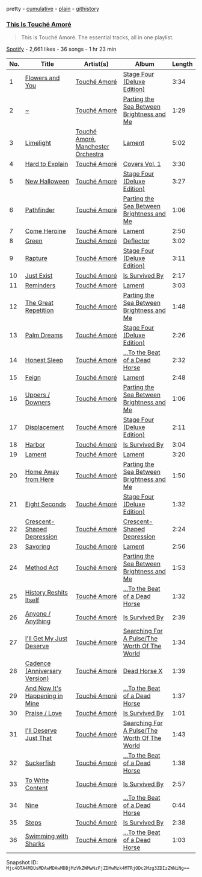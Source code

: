 pretty - [cumulative](/playlists/cumulative/37i9dQZF1DZ06evO0AX458.md) - [plain](/playlists/plain/37i9dQZF1DZ06evO0AX458) - [githistory](https://github.githistory.xyz/mackorone/spotify-playlist-archive/blob/main/playlists/plain/37i9dQZF1DZ06evO0AX458)

### [This Is Touché Amoré](https://open.spotify.com/playlist/37i9dQZF1DZ06evO0AX458)

> This is Touché Amoré\. The essential tracks, all in one playlist.

[Spotify](https://open.spotify.com/user/spotify) - 2,661 likes - 36 songs - 1 hr 23 min

| No. | Title | Artist(s) | Album | Length |
|---|---|---|---|---|
| 1 | [Flowers and You](https://open.spotify.com/track/2GnLhhzlKak1Q12b8jw25W) | [Touché Amoré](https://open.spotify.com/artist/16QCJENzcdhwka9bTKYMVB) | [Stage Four \(Deluxe Edition\)](https://open.spotify.com/album/6KiS2t3EapTmHSt9xGUqe7) | 3:34 |
| 2 | [\~](https://open.spotify.com/track/5jVJxCRKn3ofBQpwL0tdo0) | [Touché Amoré](https://open.spotify.com/artist/16QCJENzcdhwka9bTKYMVB) | [Parting the Sea Between Brightness and Me](https://open.spotify.com/album/3IcaDZx8NwboAOJItYq6lh) | 1:29 |
| 3 | [Limelight](https://open.spotify.com/track/1VWs302APzvQSw94xr7SSN) | [Touché Amoré](https://open.spotify.com/artist/16QCJENzcdhwka9bTKYMVB), [Manchester Orchestra](https://open.spotify.com/artist/5wFXmYsg3KFJ8BDsQudJ4f) | [Lament](https://open.spotify.com/album/6fA79mAHNeBhaUnuWBADwc) | 5:02 |
| 4 | [Hard to Explain](https://open.spotify.com/track/4Ptjci84oTDIh4iSkygdNC) | [Touché Amoré](https://open.spotify.com/artist/16QCJENzcdhwka9bTKYMVB) | [Covers Vol\. 1](https://open.spotify.com/album/7Mb0ExnQg3xbgj9OIdhelq) | 3:30 |
| 5 | [New Halloween](https://open.spotify.com/track/02YbvgsXapCh9MLTrU11Ts) | [Touché Amoré](https://open.spotify.com/artist/16QCJENzcdhwka9bTKYMVB) | [Stage Four \(Deluxe Edition\)](https://open.spotify.com/album/6KiS2t3EapTmHSt9xGUqe7) | 3:27 |
| 6 | [Pathfinder](https://open.spotify.com/track/2KSpm6frQIkfgKiiS33d2z) | [Touché Amoré](https://open.spotify.com/artist/16QCJENzcdhwka9bTKYMVB) | [Parting the Sea Between Brightness and Me](https://open.spotify.com/album/3IcaDZx8NwboAOJItYq6lh) | 1:06 |
| 7 | [Come Heroine](https://open.spotify.com/track/3z5IRvQG3paO0p5Ewyqa97) | [Touché Amoré](https://open.spotify.com/artist/16QCJENzcdhwka9bTKYMVB) | [Lament](https://open.spotify.com/album/6fA79mAHNeBhaUnuWBADwc) | 2:50 |
| 8 | [Green](https://open.spotify.com/track/7Elxs3hCKEiHfOv7rb6F70) | [Touché Amoré](https://open.spotify.com/artist/16QCJENzcdhwka9bTKYMVB) | [Deflector](https://open.spotify.com/album/093ZXKn597MVIth3gvqcKh) | 3:02 |
| 9 | [Rapture](https://open.spotify.com/track/6E5nupnnwz0PdA0fTGYp57) | [Touché Amoré](https://open.spotify.com/artist/16QCJENzcdhwka9bTKYMVB) | [Stage Four \(Deluxe Edition\)](https://open.spotify.com/album/6KiS2t3EapTmHSt9xGUqe7) | 3:11 |
| 10 | [Just Exist](https://open.spotify.com/track/0zjQzW0OR8yYZu7QMr6FxB) | [Touché Amoré](https://open.spotify.com/artist/16QCJENzcdhwka9bTKYMVB) | [Is Survived By](https://open.spotify.com/album/2Qs1H2KjF6Bk2lSgFjQpOj) | 2:17 |
| 11 | [Reminders](https://open.spotify.com/track/6zR9nTk4eJ4TdbbNzE4wW0) | [Touché Amoré](https://open.spotify.com/artist/16QCJENzcdhwka9bTKYMVB) | [Lament](https://open.spotify.com/album/6fA79mAHNeBhaUnuWBADwc) | 3:03 |
| 12 | [The Great Repetition](https://open.spotify.com/track/2xcb8LjowO44LjXMpmUtgP) | [Touché Amoré](https://open.spotify.com/artist/16QCJENzcdhwka9bTKYMVB) | [Parting the Sea Between Brightness and Me](https://open.spotify.com/album/3IcaDZx8NwboAOJItYq6lh) | 1:48 |
| 13 | [Palm Dreams](https://open.spotify.com/track/3XUnE0OeMrpWHV9OVHNwjo) | [Touché Amoré](https://open.spotify.com/artist/16QCJENzcdhwka9bTKYMVB) | [Stage Four \(Deluxe Edition\)](https://open.spotify.com/album/6KiS2t3EapTmHSt9xGUqe7) | 2:26 |
| 14 | [Honest Sleep](https://open.spotify.com/track/6q3tRF4KypWtXUVdM5N5FN) | [Touché Amoré](https://open.spotify.com/artist/16QCJENzcdhwka9bTKYMVB) | [...To the Beat of a Dead Horse](https://open.spotify.com/album/1nJQWexPwURsCTkp2THvg1) | 2:32 |
| 15 | [Feign](https://open.spotify.com/track/22XeCtcmvFRKEotV0kQshn) | [Touché Amoré](https://open.spotify.com/artist/16QCJENzcdhwka9bTKYMVB) | [Lament](https://open.spotify.com/album/6fA79mAHNeBhaUnuWBADwc) | 2:48 |
| 16 | [Uppers / Downers](https://open.spotify.com/track/047jxhoDnbSg8mviStkR0Z) | [Touché Amoré](https://open.spotify.com/artist/16QCJENzcdhwka9bTKYMVB) | [Parting the Sea Between Brightness and Me](https://open.spotify.com/album/3IcaDZx8NwboAOJItYq6lh) | 1:06 |
| 17 | [Displacement](https://open.spotify.com/track/1cgbkpTMiVUsmNhBfL9MJf) | [Touché Amoré](https://open.spotify.com/artist/16QCJENzcdhwka9bTKYMVB) | [Stage Four \(Deluxe Edition\)](https://open.spotify.com/album/6KiS2t3EapTmHSt9xGUqe7) | 2:11 |
| 18 | [Harbor](https://open.spotify.com/track/1eZVWlibiTTrKiZJyZGvTn) | [Touché Amoré](https://open.spotify.com/artist/16QCJENzcdhwka9bTKYMVB) | [Is Survived By](https://open.spotify.com/album/2Qs1H2KjF6Bk2lSgFjQpOj) | 3:04 |
| 19 | [Lament](https://open.spotify.com/track/2W6o5dI0sfWRafsusPWZHJ) | [Touché Amoré](https://open.spotify.com/artist/16QCJENzcdhwka9bTKYMVB) | [Lament](https://open.spotify.com/album/6fA79mAHNeBhaUnuWBADwc) | 3:20 |
| 20 | [Home Away from Here](https://open.spotify.com/track/698tUiegVocxceqJSBKK4S) | [Touché Amoré](https://open.spotify.com/artist/16QCJENzcdhwka9bTKYMVB) | [Parting the Sea Between Brightness and Me](https://open.spotify.com/album/3IcaDZx8NwboAOJItYq6lh) | 1:50 |
| 21 | [Eight Seconds](https://open.spotify.com/track/4zyomJpB6fgmXZ6A79721l) | [Touché Amoré](https://open.spotify.com/artist/16QCJENzcdhwka9bTKYMVB) | [Stage Four \(Deluxe Edition\)](https://open.spotify.com/album/6KiS2t3EapTmHSt9xGUqe7) | 1:32 |
| 22 | [Crescent\-Shaped Depression](https://open.spotify.com/track/1Ly3zw0kDRbWPwv9P9f6aq) | [Touché Amoré](https://open.spotify.com/artist/16QCJENzcdhwka9bTKYMVB) | [Crescent\-Shaped Depression](https://open.spotify.com/album/0yReIcLlaod3FUytt1cN5o) | 2:24 |
| 23 | [Savoring](https://open.spotify.com/track/78PPN8ZdlhotO6wvNaA9IV) | [Touché Amoré](https://open.spotify.com/artist/16QCJENzcdhwka9bTKYMVB) | [Lament](https://open.spotify.com/album/6fA79mAHNeBhaUnuWBADwc) | 2:56 |
| 24 | [Method Act](https://open.spotify.com/track/4dnRxoWjd0xHcqxpt6UZsL) | [Touché Amoré](https://open.spotify.com/artist/16QCJENzcdhwka9bTKYMVB) | [Parting the Sea Between Brightness and Me](https://open.spotify.com/album/3IcaDZx8NwboAOJItYq6lh) | 1:53 |
| 25 | [History Reshits Itself](https://open.spotify.com/track/68bm9z3WOGCnnqmOrm6PeT) | [Touché Amoré](https://open.spotify.com/artist/16QCJENzcdhwka9bTKYMVB) | [...To the Beat of a Dead Horse](https://open.spotify.com/album/1nJQWexPwURsCTkp2THvg1) | 1:32 |
| 26 | [Anyone / Anything](https://open.spotify.com/track/6Pr9rKp3Y63aXROEH1dfDZ) | [Touché Amoré](https://open.spotify.com/artist/16QCJENzcdhwka9bTKYMVB) | [Is Survived By](https://open.spotify.com/album/2Qs1H2KjF6Bk2lSgFjQpOj) | 2:39 |
| 27 | [I'll Get My Just Deserve](https://open.spotify.com/track/1U0EMRx1NrpF8ZabB7soNI) | [Touché Amoré](https://open.spotify.com/artist/16QCJENzcdhwka9bTKYMVB) | [Searching For A Pulse/The Worth Of The World](https://open.spotify.com/album/7zKDC3zIId5lJy0ycwPFDD) | 1:34 |
| 28 | [Cadence \(Anniversary Version\)](https://open.spotify.com/track/5wzEnAa997Py5C7jACiYr9) | [Touché Amoré](https://open.spotify.com/artist/16QCJENzcdhwka9bTKYMVB) | [Dead Horse X](https://open.spotify.com/album/18mkStcF82XtIJT9ENw9pa) | 1:39 |
| 29 | [And Now It's Happening in Mine](https://open.spotify.com/track/4i2ZnG3km6mvQ3zqcsEAio) | [Touché Amoré](https://open.spotify.com/artist/16QCJENzcdhwka9bTKYMVB) | [...To the Beat of a Dead Horse](https://open.spotify.com/album/1nJQWexPwURsCTkp2THvg1) | 1:37 |
| 30 | [Praise / Love](https://open.spotify.com/track/1A8DwHJSNibbVTqPLN0zlc) | [Touché Amoré](https://open.spotify.com/artist/16QCJENzcdhwka9bTKYMVB) | [Is Survived By](https://open.spotify.com/album/2Qs1H2KjF6Bk2lSgFjQpOj) | 1:01 |
| 31 | [I'll Deserve Just That](https://open.spotify.com/track/1VKRkpRK1ABeE3GmGmkbLc) | [Touché Amoré](https://open.spotify.com/artist/16QCJENzcdhwka9bTKYMVB) | [Searching For A Pulse/The Worth Of The World](https://open.spotify.com/album/7zKDC3zIId5lJy0ycwPFDD) | 1:43 |
| 32 | [Suckerfish](https://open.spotify.com/track/24GkGstdibYrnnhfZWsFE4) | [Touché Amoré](https://open.spotify.com/artist/16QCJENzcdhwka9bTKYMVB) | [...To the Beat of a Dead Horse](https://open.spotify.com/album/1nJQWexPwURsCTkp2THvg1) | 1:38 |
| 33 | [To Write Content](https://open.spotify.com/track/5x0Jn9gZDKu0IO6pXaQrKr) | [Touché Amoré](https://open.spotify.com/artist/16QCJENzcdhwka9bTKYMVB) | [Is Survived By](https://open.spotify.com/album/2Qs1H2KjF6Bk2lSgFjQpOj) | 2:57 |
| 34 | [Nine](https://open.spotify.com/track/5GRro6xGJrZEwQykaaKXEk) | [Touché Amoré](https://open.spotify.com/artist/16QCJENzcdhwka9bTKYMVB) | [...To the Beat of a Dead Horse](https://open.spotify.com/album/1nJQWexPwURsCTkp2THvg1) | 0:44 |
| 35 | [Steps](https://open.spotify.com/track/66tkJursjOgAkQ94z7Vtn5) | [Touché Amoré](https://open.spotify.com/artist/16QCJENzcdhwka9bTKYMVB) | [Is Survived By](https://open.spotify.com/album/2Qs1H2KjF6Bk2lSgFjQpOj) | 2:38 |
| 36 | [Swimming with Sharks](https://open.spotify.com/track/4BjDJV6gg3dCVwoXyQkf8q) | [Touché Amoré](https://open.spotify.com/artist/16QCJENzcdhwka9bTKYMVB) | [...To the Beat of a Dead Horse](https://open.spotify.com/album/1nJQWexPwURsCTkp2THvg1) | 1:03 |

Snapshot ID: `Mjc4OTA4MDUsMDAwMDAwMDBjMzVkZWMwNzFjZDMwMzk4MTRjODc2Mzg3ZDIzZWNiNg==`
